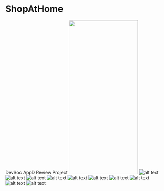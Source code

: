 # ShopAtHome
DevSoc AppD Review Project
<img src="https://github.com/BhavyaMehta2/ShopAtHome/blob/master/app/Screenshots/01.jpg" width="216" height="480">
![alt text](https://github.com/BhavyaMehta2/ShopAtHome/blob/master/app/Screenshots/01.jpg?raw=true)
![alt text](https://github.com/BhavyaMehta2/ShopAtHome/blob/master/app/Screenshots/02.jpg?raw=true)
![alt text](https://github.com/BhavyaMehta2/ShopAtHome/blob/master/app/Screenshots/03.jpg?raw=true)
![alt text](https://github.com/BhavyaMehta2/ShopAtHome/blob/master/app/Screenshots/04.jpg?raw=true)
![alt text](https://github.com/BhavyaMehta2/ShopAtHome/blob/master/app/Screenshots/05.jpg?raw=true)
![alt text](https://github.com/BhavyaMehta2/ShopAtHome/blob/master/app/Screenshots/06.jpg?raw=true)
![alt text](https://github.com/BhavyaMehta2/ShopAtHome/blob/master/app/Screenshots/07.jpg?raw=true)
![alt text](https://github.com/BhavyaMehta2/ShopAtHome/blob/master/app/Screenshots/08.jpg?raw=true)
![alt text](https://github.com/BhavyaMehta2/ShopAtHome/blob/master/app/Screenshots/09.jpg?raw=true)
![alt text](https://github.com/BhavyaMehta2/ShopAtHome/blob/master/app/Screenshots/10.jpg?raw=true)

